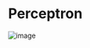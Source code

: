 # Perceptron
![image](https://github.com/user-attachments/assets/3f7f26bb-ae15-4842-bf1c-74b92fdd408d)
